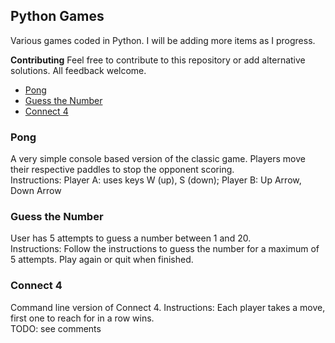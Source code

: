 ## Python Games

Various games coded in Python. I will be adding more items as I progress.
 
**Contributing**
Feel free to contribute to this repository or add alternative solutions. All feedback welcome.

* [Pong](#Pong)
* [Guess the Number](#Guess-the-number) 
* [Connect 4](#Connect-4)

### Pong

A very simple console based version of the classic game. Players move their respective paddles to stop the opponent scoring.  
Instructions: Player A: uses keys W (up), S (down); Player B: Up Arrow, Down Arrow

### Guess the Number
User has 5 attempts to guess a number between 1 and 20.  
Instructions: Follow the instructions to guess the number for a maximum of 5 attempts. Play again or quit when finished. 

### Connect 4
Command line version of Connect 4.
Instructions: Each player takes a move, first one to reach for in a row wins.  
TODO: see comments

 



